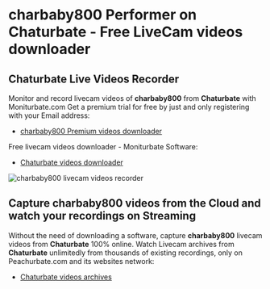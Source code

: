 # charbaby800 Performer on Chaturbate - Free LiveCam videos downloader

## Chaturbate Live Videos Recorder

Monitor and record livecam videos of **charbaby800** from **Chaturbate** with Moniturbate.com
Get a premium trial for free by just and only registering with your Email address:
* [charbaby800 Premium videos downloader](https://moniturbate.com/request-demo-licence-key.html)

Free livecam videos downloader - Moniturbate Software:
* [Chaturbate videos downloader](https://moniturbate.com/moniturbate-download-software.html)

![charbaby800 livecam videos recorder](https://peachurnet.com/templates/moniturbate-software.png)


## Capture charbaby800 videos from the Cloud and watch your recordings on Streaming

Without the need of downloading a software, capture **charbaby800** livecam videos from **Chaturbate** 100% online.
Watch Livecam archives from **Chaturbate** unlimitedly from thousands of existing recordings, only on Peachurbate.com and its websites network:
* [Chaturbate videos archives](https://peachurnet.com/)